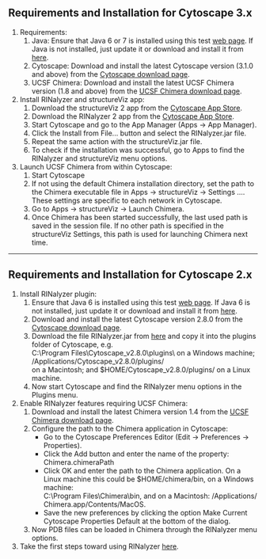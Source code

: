 Requirements and Installation for Cytoscape 3.x
-----------------------------------------------

1. Requirements:
	1. Java: Ensure that Java 6 or 7 is installed using this test [web page](http://www.java.com/en/download/help/testvm.xml). If Java is not installed, just update it or download and install it from [here](http://java.com/en/download/manual.jsp).
	2. Cytoscape: Download and install the latest Cytoscape version (3.1.0 and above) from the [Cytoscape download page](http://www.cytoscape.org/download.html).
	3. UCSF Chimera: Download and install the latest UCSF Chimera version (1.8 and above) from the [UCSF Chimera download page](http://www.cgl.ucsf.edu/chimera/download.html).
2. Install RINalyzer and structureViz app:
	1. Download the structureViz 2 app from the [Cytoscape App Store](http://apps.cytoscape.org/apps/structureViz2).
	2. Download the RINalyzer 2 app from the [Cytoscape App Store](https://apps.cytoscape.org/apps/rinalyzer).
	3. Start Cytoscape and go to the App Manager (Apps → App Manager).
	4. Click the Install from File... button and select the RINalyzer.jar file.
	5. Repeat the same action with the structureViz.jar file.
	6. To check if the installation was successful, go to Apps to find the RINalyzer and structureViz menu options. 
3.  Launch UCSF Chimera from within Cytoscape:
	1. Start Cytoscape
	2. If not using the default Chimera installation directory, set the path to the Chimera executable file in Apps → structureViz → Settings .... These settings are specific to each network in Cytoscape.
	3. Go to Apps → structureViz → Launch Chimera.
	4. Once Chimera has been started successfully, the last used path is saved in the session file. If no other path is specified in the structureViz Settings, this path is used for launching Chimera next time.

  

* * *

Requirements and Installation for Cytoscape 2.x
-----------------------------------------------

1.  Install RINalyzer plugin:
	1.  Ensure that Java 6 is installed using this test [web page](http://www.java.com/en/download/help/testvm.xml). If Java 6 is not installed, just update it or download and install it from [here](http://java.com/en/download/manual.jsp).
	2.  Download and install the latest Cytoscape version 2.8.0 from the [Cytoscape download page](http://www.cytoscape.org/download.php).
	3.  Download the file RINalyzer.jar from [here](../release/cytoscape_v2.8.x_1.3/RINalyzer.jar) and copy it into the plugins folder of Cytoscape, e.g.  
	    C:\\Program Files\\Cytoscape\_v2.8.0\\plugins\\ on a Windows machine; /Applications/Cytoscape\_v2.8.0/plugins/  
	    on a Macintosh; and $HOME/Cytoscape\_v2.8.0/plugins/ on a Linux machine.
	4.  Now start Cytoscape and find the RINalyzer menu options in the Plugins menu.
2.  Enable RINalyzer features requiring UCSF Chimera:
	1.  Download and install the latest Chimera version 1.4 from the [UCSF Chimera download page](http://www.cgl.ucsf.edu/chimera/download.html).
	2.  Configure the path to the Chimera application in Cytoscape:
		*   Go to the Cytoscape Preferences Editor (Edit → Preferences → Properties).
		*   Click the Add button and enter the name of the property: Chimera.chimeraPath
		*   Click OK and enter the path to the Chimera application. On a Linux machine this could be $HOME/chimera/bin, on a Windows machine:  
		    C:\\Program Files\\Chimera\\bin, and on a Macintosh: /Applications/ Chimera.app/Contents/MacOS.
		*   Save the new preferences by clicking the option Make Current Cytoscape Properties Default at the bottom of the dialog.	
	3.  Now PDB files can be loaded in Chimera through the RINalyzer menu options.
3.  Take the first steps toward using RINalyzer [here](./tutorials.md).

  
